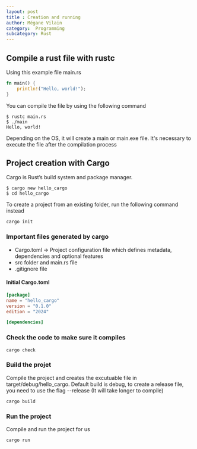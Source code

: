 ```yaml
---
layout: post
title : Creation and running 
author: Mégane Vilain
category:  Programming
subcategory: Rust
---
```


## Compile a rust file with rustc

Using this example file main.rs
```rust
fn main() {
    println!("Hello, world!");
}
```
You can compile the file by using the following command
```console
$ rustc main.rs
$ ./main
Hello, world!
```

Depending on the OS, it will create a main or main.exe file. It's necessary to execute the file after the compilation process

## Project creation with Cargo

Cargo is Rust’s build system and package manager. 

```shell
$ cargo new hello_cargo
$ cd hello_cargo
```

To create a project from an existing folder, run the following command instead

```shell 
cargo init
```

### Important files generated by cargo

- Cargo.toml -> Project configuration file which defines metadata, dependencies and optional features
- src folder and main.rs file
- .gitignore file

#### Initial Cargo.toml
```toml
[package]
name = "hello_cargo"
version = "0.1.0"
edition = "2024"

[dependencies]

```

### Check the code to make sure it compiles

```
cargo check 
```

### Build the projet
Compile the project and creates the excutuable file in  target/debug/hello_cargo. 
Default build is debug, to create a release file, you need to use the flag --release (It will take longer to compile)

```shell
cargo build
```

### Run the project 
Compile and run the project for us 

```
cargo run 
```

